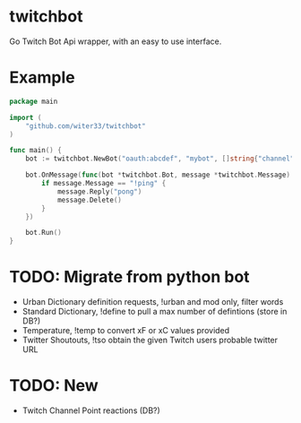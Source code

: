 # twitchbot
Go Twitch Bot Api wrapper, with an easy to use interface.

# Example
```go
package main

import (
	"github.com/witer33/twitchbot"
)

func main() {
	bot := twitchbot.NewBot("oauth:abcdef", "mybot", []string{"channel"})

	bot.OnMessage(func(bot *twitchbot.Bot, message *twitchbot.Message) {
		if message.Message == "!ping" {
			message.Reply("pong")
			message.Delete()
		}
	})

	bot.Run()
}
```

# TODO: Migrate from python bot
* Urban Dictionary definition requests, !urban and mod only, filter words
* Standard Dictionary, !define to pull a max number of defintions (store in DB?)
* Temperature, !temp to convert xF or xC values provided
* Twitter Shoutouts, !tso obtain the given Twitch users probable twitter URL

# TODO: New
* Twitch Channel Point reactions (DB?)
